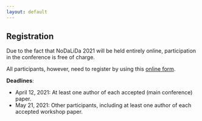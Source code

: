 ```yaml
---
layout: default
---
```


## Registration

Due to the fact that NoDaLiDa 2021 will be held entirely online, participation in the conference is free of charge. 

All participants, however, need to register by using this [online form](https://forms.gle/3ECoAdta5HXVTMgRA).

**Deadlines**:

* April 12, 2021: At least one author of each accepted (main conference) paper.
* May 21, 2021:  Other participants, including at least one author of each accepted workshop paper.
